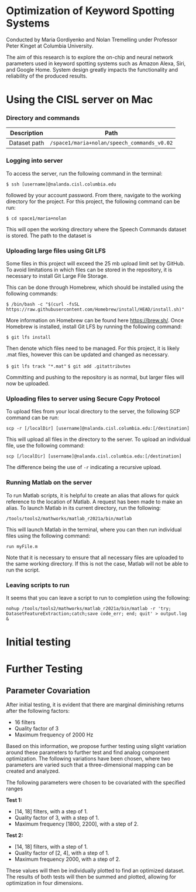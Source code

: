 # Optimization of Keyword Spotting Systems
Conducted by Maria Gordiyenko and Nolan Tremelling under Professor Peter Kinget at Columbia University.

The aim of this research is to explore the on-chip and neural network parameters used in keyword spotting systems
such as Amazon Alexa, Siri, and Google Home. System design greatly impacts the functionality and reliability of the
produced results.

# Using the CISL server on Mac

### Directory and commands
| Description  | Path                                        |
|--------------|---------------------------------------------|
| Dataset path | `/space1/maria+nolan/speech_commands_v0.02` |

### Logging into server
To access the server, run the following command in the terminal:

`$ ssh [username]@nalanda.cisl.columbia.edu`

followed by your account password. From there, navigate to the working directory for the project.
For this project, the following command can be run:

`$ cd space1/maria+nolan`

This will open the working directory where the Speech Commands dataset is stored. The
path to the dataset is

### Uploading large files using Git LFS

Some files in this project will exceed the 25 mb upload limit set by GitHub. To
avoid limitations in which files can be stored in the repository, it is necessary to
install Git Large File Storage.

This can be done through Homebrew, which should be installed using the following commands:

`$ /bin/bash -c "$(curl -fsSL https://raw.githubusercontent.com/Homebrew/install/HEAD/install.sh)"`

More information on Homebrew can be found here https://brew.sh/. Once Homebrew is installed,
install Git LFS by running the following command:

`$ git lfs install`

Then denote which files need to be managed. For this project, it is likely .mat files, however this
can be updated and changed as necessary.

`$ git lfs track "*.mat"`
`$ git add .gitattributes`

Committing and pushing to the repository is as normal, but larger files will now be uploaded.

### Uploading files to server using Secure Copy Protocol

To upload files from your local directory to the server, the following SCP command can be run:

`scp -r [/localDir] [username]@nalanda.cisl.columbia.edu:[/destination]`

This will upload all files in the directory to the server. To upload an individual file, use the following
command:

`scp [/localDir] [username]@nalanda.cisl.columbia.edu:[/destination]`

The difference being the use of `-r` indicating a recursive upload.

### Running Matlab on the server

To run Matlab scripts, it is helpful to create an alias that allows for quick reference to the location of Matlab.
A request has been made to make an alias. To launch Matlab in its current directory, run the following:

`/tools/tools2/mathworks/matlab_r2021a/bin/matlab`

This will launch Matlab in the terminal, where you can then run individual files using the following command:

`run myFile.m`

Note that it is necessary to ensure that all necessary files are uploaded to the same working directory. If this is not
the case, Matlab will not be able to run the script.

### Leaving scripts to run

It seems that you can leave a script to run to completion using the following:

`nohup /tools/tools2/mathworks/matlab_r2021a/bin/matlab -r 'try; DatasetFeatureExtraction;catch;save code_err; end; quit' > output.log &`

# Initial testing

# Further Testing

## Parameter Covariation
After initial testing, it is evident that there are marginal diminishing returns after the following factors:

- 16 filters
- Quality factor of 3
- Maximum frequency of 2000 Hz

Based on this information, we propose further testing using slight variation around these parameters
to further test and find analog component optimization. The following variations have been chosen, where
two parameters are varied such that a three-dimensional mapping can be created and analyzed.

The following parameters were chosen to be covariated with the specified ranges

**Test 1:**
- [14, 18] filters, with a step of 1.
- Quality factor of 3, with a step of 1.
- Maximum frequency [1800, 2200], with a step of 2.


**Test 2:**
- [14, 18] filters, with a step of 1.
- Quality factor of [2, 4], with a step of 1.
- Maximum frequency 2000, with a step of 2.

These values will then be individually plotted to find an optimized dataset. The results of both tests will
then be summed and plotted, allowing for optimization in four dimensions.